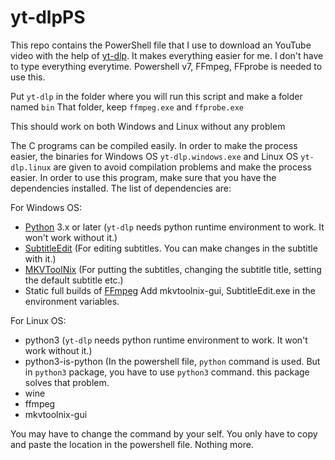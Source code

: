 # yt-dlpPS

This repo contains the PowerShell file that I use to download an YouTube video with the help of [yt-dlp](https://github.com/yt-dlp/yt-dlp). It makes everything easier for me. I don't have to type everything everytime.
Powershell v7, FFmpeg, FFprobe is needed to use this.


Put `yt-dlp` in the folder where you will run this script and make a folder named
`bin`
That folder, keep `ffmpeg.exe` and `ffprobe.exe`

This should work on both Windows and Linux without any problem

The C programs can be compiled easily.
In order to make the process easier, the binaries for Windows OS `yt-dlp.windows.exe` and Linux OS `yt-dlp.linux` are given to avoid compilation problems and make the process easier.
In order to use this program, make sure that you have the dependencies installed. The list of dependencies are:
    
For Windows OS:
  - [Python](https://www.python.org/downloads/) 3.x or later (`yt-dlp` needs python runtime environment to work. It won't work without it.)
  - [SubtitleEdit](https://github.com/SubtitleEdit/subtitleedit/releases) (For editing subtitles. You can make changes in the subtitle with it.)
  - [MKVToolNix](https://www.fosshub.com/MKVToolNix.html) (For putting the subtitles, changing the subtitle title, setting the default subtitle etc.)
  - Static full builds of [FFmpeg](https://www.gyan.dev/ffmpeg/builds/)
Add mkvtoolnix-gui, SubtitleEdit.exe in the environment variables.

    
For Linux OS:
  - python3 (`yt-dlp` needs python runtime environment to work. It won't work without it.)
  - python3-is-python (In the powershell file, `python` command is used. But in `python3` package, you have to use `python3` command. this package solves that problem.
  - wine
  - ffmpeg
  - mkvtoolnix-gui

You may have to change the command by your self. You only have to copy and paste the location in the powershell file. Nothing more.
